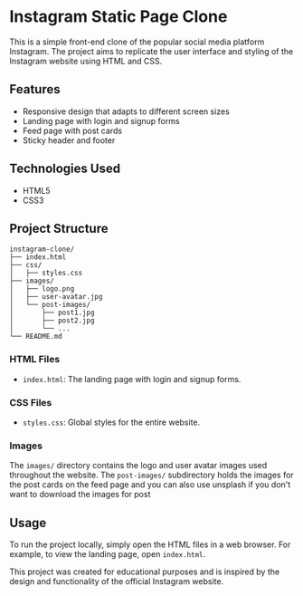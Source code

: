 # Instagram Static Page Clone

This is a simple front-end clone of the popular social media platform Instagram. The project aims to replicate the user interface and styling of the Instagram website using HTML and CSS.

## Features

- Responsive design that adapts to different screen sizes
- Landing page with login and signup forms
- Feed page with post cards
- Sticky header and footer

## Technologies Used

- HTML5
- CSS3

## Project Structure

```
instagram-clone/
├── index.html
├── css/
│   ├── styles.css 
├── images/
│   ├── logo.png
│   ├── user-avatar.jpg
│   └── post-images/
│       ├── post1.jpg
│       ├── post2.jpg
│       └── ...
└── README.md
```

### HTML Files

- `index.html`: The landing page with login and signup forms.


### CSS Files

- `styles.css`: Global styles for the entire website.

### Images

The `images/` directory contains the logo and user avatar images used throughout the website. The `post-images/` subdirectory holds the images for the post cards on the feed page and you can also use unsplash if you don't want to download the images for post

## Usage

To run the project locally, simply open the HTML files in a web browser. For example, to view the landing page, open `index.html`.


This project was created for educational purposes and is inspired by the design and functionality of the official Instagram website.

